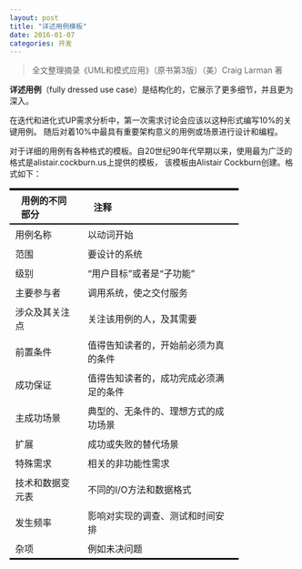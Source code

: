 ```yaml
---
layout: post
title: "详述用例模板"
date: 2016-01-07
categories: 开发
---
```

<style>
    table{
        width: 80%;
        border-collapse: collapse;
        border:solid #000000;
        border-width:2px 0px 2px 0px;
        border-spacing: 10px;
    }

    th{
        border: solid #000000;
        border-width:2px 0px 2px 0px;
        padding: 5px 5%;
    }

    td{
        border: 0 solid #000000;
        padding: 5px 10px;
    }
</style>

>全文整理摘录《UML和模式应用》（原书第3版）（美）Craig Larman 著

**详述用例**（fully dressed use case）是结构化的，它展示了更多细节，并且更为深入。

在迭代和进化式UP需求分析中，第一次需求讨论会应该以这种形式编写10%的关键用例。
随后对着10%中最具有重要架构意义的用例或场景进行设计和编程。

对于详细的用例有各种格式的模板。自20世纪90年代早期以来，使用最为广泛的格式是alistair.cockburn.us上提供的模板，
该模板由Alistair Cockburn创建。格式如下：

| 用例的不同部分 | 注释 |
|:-------|:-------|
|用例名称 | 以动词开始 |
|范围 | 要设计的系统 |
|级别 | “用户目标”或者是“子功能” |
|主要参与者 | 调用系统，使之交付服务 |
|涉众及其关注点 | 关注该用例的人，及其需要 |
|前置条件 | 值得告知读者的，开始前必须为真的条件 |
|成功保证 | 值得告知读者的，成功完成必须满足的条件 |
|主成功场景 | 典型的、无条件的、理想方式的成功场景 |
|扩展 | 成功或失败的替代场景 |
|特殊需求 | 相关的非功能性需求 |
|技术和数据变元表 | 不同的I/O方法和数据格式 |
|发生频率 | 影响对实现的调查、测试和时间安排 |
|杂项 | 例如未决问题 |
